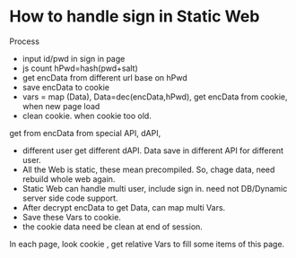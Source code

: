 How to handle sign in Static Web
================================

Process
- input id/pwd in sign in page
- js count hPwd=hash(pwd+salt)
- get encData from different url base on hPwd
- save encData to cookie
- vars = map (Data), Data=dec(encData,hPwd), get encData from cookie, when new page load
- clean cookie. when cookie too old.

get from encData from special API, dAPI, 
- different user get different dAPI. Data save in different API for different user. 
- All the Web is static, these mean precompiled. So, chage data, need rebuild whole web again.
- Static Web can handle multi user, include sign in. need not DB/Dynamic server side code support.
- After decrypt encData to get Data, can map multi Vars.
- Save these Vars to cookie.
- the cookie data need be clean at end of session.

In each page, look cookie , get relative Vars to fill some items of this page.

